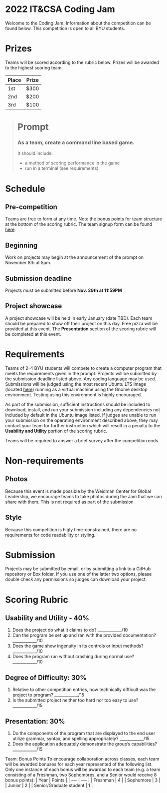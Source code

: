 # 2022 IT&CSA Coding Jam

Welcome to the Coding Jam. Information about the competition can be found below. This competition is open to all BYU students. 

# Prizes

Teams will be scored according to the rubric below. Prizes will be awarded to the highest scoring team.

| Place | Prize |
| --- | ---|
| 1st | $300 |
| 2nd | $200 |
| 3rd | $100 |

> # Prompt
> ### **As a team, create a command line based game.** 
> It should include:
> * a method of scoring performance in the game
> * run in a terminal (see requirements)

# Schedule
## Pre-competition
Teams are free to form at any time. Note the bonus points for team structure at the bottom of the scoring rubric. The team signup form can be found [here](https://forms.gle/ovfAUayaXnXKxXUu8).

## Beginning
Work on projects may begin at the announcement of the prompt on November 8th at 5pm.

## Submission deadline
Projects must be submitted before **Nov. 29th at 11:59PM**

## Project showcase
A project showcase will be held in early January (date TBD). Each team should be prepared to show off their project on this day. Free pizza will be provided at this event. The **Presentation** section of the scoring rubric will be completed at this event.

# Requirements
Teams of 2-4 BYU students will compete to create a computer program that meets the requirements given in the prompt. Projects will be submitted by the submission deadline listed above. Any coding language may be used. Submissions will be judged using the most recent Ubuntu LTS image (located [here](https://releases.ubuntu.com/22.04/ubuntu-22.04.1-desktop-amd64.iso)) running as a virtual machine using the Gnome desktop environment. Testing using this environment is highly encouraged.

As part of the submission, sufficient instructions should be included to download, install, and run your submission including any dependencies not included by default in the Ubuntu image listed. If judges are unable to run your submission on the operating environment described above, they may contact your team for further instruction which will result in a penalty to the **Usability and Utility** portion of the scoring rubric.

Teams will be required to answer a brief survey after the competition ends. 

# Non-requirements

## Photos
Because this event is made possible by the Weidman Center for Global Leadership, we encourage teams to take photos during the Jam that we can share with them. This is not required as part of the submission

## Style
Because this competition is higly time-constrained, there are no requirements for code readability or styling. 

# Submission
Projects may be submitted by email, or by submitting a link to a GitHub repository or Box folder. If you use one of the latter two options, please double check any permissions so judges can download your project. 

# Scoring Rubric
## Usability and Utility - 40%
1) Does the project do what it claims to do? ____________/10
2) Can the program be set up and ran with the provided documentation? ____________/10
3) Does the game show ingenuity in its controls or input methods? ____________/10
4) Does the program run without crashing during normal use? ____________/10

## Degree of Difficulty: 30%
1) Relative to other competition entries, how technically difficult was the project to program?
____________/15
2) Is the submitted project neither too hard nor too easy to use?
____________/15

## Presentation: 30%
1) Do the components of the program that are displayed to the end user utilize grammar, syntax, and spelling appropriately? ____________/15
2) Does the application adequately demonstrate the group’s capabilities? ____________/15

Team: Bonus Points
To encourage collaboration across classes, each team will be awarded bonuses for each year represented of the following list. Only one instance of each bonus will be awardad to each team (e.g. a team consisting of a Freshman, two Sophomores, and a Senior would receive 8 bonus points):
| Year | Points |
| --- | --- |
| Freshman | 4 |
| Sophomore | 3 |
| Junior |  2 |
| Senior/Graduate student | 1 |